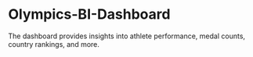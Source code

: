 # Olympics-BI-Dashboard
The dashboard provides insights into athlete performance, medal counts, country rankings, and more.
